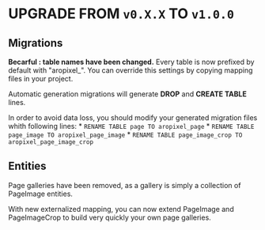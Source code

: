 # UPGRADE FROM `v0.X.X` TO `v1.0.0`

## Migrations

**Becarful : table names have been changed.** Every table is now prefixed by default with "aropixel_". You can override this settings by copying mapping files in your project. 

Automatic generation migrations will generate **DROP** and **CREATE TABLE** lines. 

In order to avoid data loss, you should modify your generated migration files whith following lines:
    * `RENAME TABLE page TO aropixel_page`
    * `RENAME TABLE page_image TO aropixel_page_image`
    * `RENAME TABLE page_image_crop TO aropixel_page_image_crop`

## Entities

Page galleries have been removed, as a gallery is simply a collection of PageImage entities.

With new externalized mapping, you can now extend PageImage and PageImageCrop to build very quickly your own page galleries.
